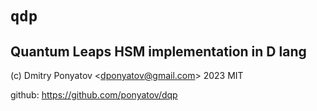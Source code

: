 # `qdp`
## Quantum Leaps HSM implementation in D lang

(c) Dmitry Ponyatov <<dponyatov@gmail.com>> 2023 MIT

github: https://github.com/ponyatov/dqp
